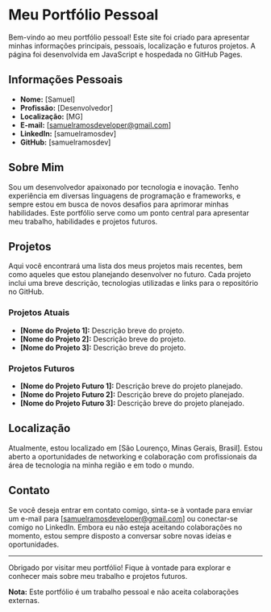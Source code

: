# Meu Portfólio Pessoal

Bem-vindo ao meu portfólio pessoal! Este site foi criado para apresentar minhas informações principais, pessoais, localização e futuros projetos. A página foi desenvolvida em JavaScript e hospedada no GitHub Pages.

## Informações Pessoais

- **Nome:** [Samuel]
- **Profissão:** [Desenvolvedor]
- **Localização:** [MG]
- **E-mail:** [samuelramosdeveloper@gmail.com]
- **LinkedIn:** [samuelramosdev]
- **GitHub:** [samuelramosdev]

## Sobre Mim

Sou um desenvolvedor apaixonado por tecnologia e inovação. Tenho experiência em diversas linguagens de programação e frameworks, e sempre estou em busca de novos desafios para aprimorar minhas habilidades. Este portfólio serve como um ponto central para apresentar meu trabalho, habilidades e projetos futuros.

## Projetos

Aqui você encontrará uma lista dos meus projetos mais recentes, bem como aqueles que estou planejando desenvolver no futuro. Cada projeto inclui uma breve descrição, tecnologias utilizadas e links para o repositório no GitHub.

### Projetos Atuais

- **[Nome do Projeto 1]:** Descrição breve do projeto.
- **[Nome do Projeto 2]:** Descrição breve do projeto.
- **[Nome do Projeto 3]:** Descrição breve do projeto.

### Projetos Futuros

- **[Nome do Projeto Futuro 1]:** Descrição breve do projeto planejado.
- **[Nome do Projeto Futuro 2]:** Descrição breve do projeto planejado.
- **[Nome do Projeto Futuro 3]:** Descrição breve do projeto planejado.

## Localização

Atualmente, estou localizado em [São Lourenço, Minas Gerais, Brasil]. Estou aberto a oportunidades de networking e colaboração com profissionais da área de tecnologia na minha região e em todo o mundo.

## Contato

Se você deseja entrar em contato comigo, sinta-se à vontade para enviar um e-mail para [samuelramosdeveloper@gmail.com] ou conectar-se comigo no LinkedIn. Embora eu não esteja aceitando colaborações no momento, estou sempre disposto a conversar sobre novas ideias e oportunidades.

---

Obrigado por visitar meu portfólio! Fique à vontade para explorar e conhecer mais sobre meu trabalho e projetos futuros.

**Nota:** Este portfólio é um trabalho pessoal e não aceita colaborações externas.
